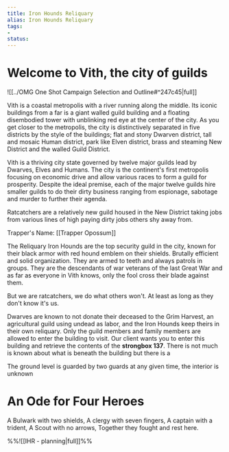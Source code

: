 ```yaml
---
title: Iron Hounds Reliquary
alias: Iron Hounds Reliquary
tags:
- 
status:
---
```


# Welcome to Vith, the city of guilds
![[../OMG One Shot Campaign Selection and Outline#^247c45|full]]

Vith is a coastal metropolis with a river running along the middle. Its iconic buildings from a far is a giant walled guild building and  a floating disembodied tower with unblinking red eye at the center of the city. As you get closer to the metropolis, the city is distinctively separated in five districts by the style of the buildings; flat and stony Dwarven district, tall and mosaic Human district, park like Elven district, brass and steaming New District and the walled Guild District.

Vith is a thriving city state governed by twelve major guilds lead by Dwarves, Elves and Humans. The city is the continent's first metropolis focusing on economic drive and allow various races to form a guild for prosperity. Despite the ideal premise, each of the major twelve guilds hire smaller guilds to do their dirty business ranging from espionage, sabotage and murder to further their agenda.

Ratcatchers are a relatively new guild housed in the New District taking jobs from various lines of high paying dirty jobs others shy away from. 

Trapper's Name: [[Trapper Opossum]]

The Reliquary
Iron Hounds are the top security guild in the city, known for their black armor with red hound emblem on their shields. Brutally efficient and solid organization. They are armed to teeth and always patrols in groups. They are the descendants of war veterans of the last Great War and as far as everyone in Vith knows, only the fool cross their blade against them.

But we are ratcatchers, we do what others won't. At least as long as they don't know it's us. 

Dwarves are known to not donate their deceased to the Grim Harvest, an agricultural guild using undead as labor, and the Iron Hounds keep theirs in their own reliquary. Only the guild members and family members are allowed to enter the building to visit. Our client wants you to enter this building and retrieve the contents of the **strongbox 137**. There is not much is known about what is beneath the building but there is a 

The ground level is guarded by two guards at any given time, the interior is unknown

# An Ode for Four Heroes
A Bulwark with two shields,
A clergy with seven fingers,
A captain with a trident,
A Scout with no arrows,
Together they fought and rest here.


%%![[IHR - planning|full]]%%